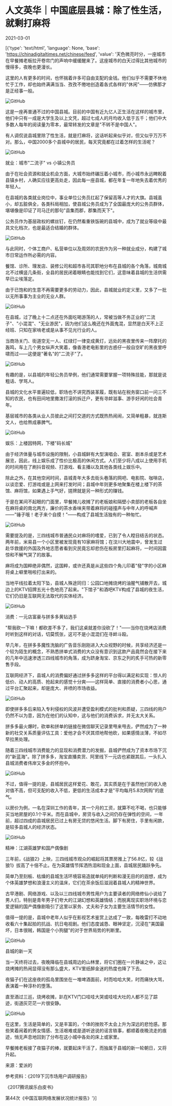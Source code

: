 # 人文英华｜中国底层县城：除了性生活，就剩打麻将

2021-03-01

[{'type': 'text/html', 'language': None, 'base': 'https://chinadigitaltimes.net/chinese/feed', 'value': '天色微亮时分，一座城市在早餐摊老板拉开卷帘门的声响中缓缓醒来了。这座城市的白天过得比其他城市的慢得多，夜晚也更漫长。

这里的人有更多的时间，也怀揣着许多可自由支配的金钱。他们似乎不需要不休地忙于工作，却也始终满满当当、孜孜不倦地创造着各式各样的&quot;休闲&quot;——仿佛那才是正经事一般。

![GitHub](https://chinadigitaltimes.net/chinese/files/2021/03/post-663151-603cbe0a93f39.)

这是一座再普通不过的中国县城。目前的中国有近九亿人正生活在这样的城市里，他们中只有一成是大学生及以上文凭，超过七成人的月均收入低于五千；他们中大多数人每年的阅读量为零本，最常转发的文章是&quot;不转不是中国人&quot;。

有人调侃说县城里除了性生活，就是打麻将，这话听起来似乎对，但又似乎万万不对。那么，中国2000多个县城中的居民，每天究竟都在过着怎样的生活呢？

![GitHub](https://chinadigitaltimes.net/chinese/files/2021/03/post-663151-603cbe0c24d0e.)

就业：城市&quot;二流子&quot; vs 小镇公务员

由于在社会资源和就业机会方面，大城市始终碾压着小城市，而小城市永远睥睨着县镇乡村，人确实应往更高处走，因此每一座县城，都在年复一年地失去着优秀的年轻人。

在县城的各类就业岗位中，事业单位公务员扛起了保留高等人才的大旗。县城虽小，却五脏俱全，各类科局相加，使县城公务员成为了全国最庞大的公务员群体，堪堪像是印证了司马迁的那句&quot;县集而郡，郡集而天下&quot;。

公务员作为基层政权的螺丝钉，在仍然看重铁饭碗的县城中，成为了就业等级中最具文化档次，也是最适合结婚的群体。

![GitHub](https://chinadigitaltimes.net/chinese/files/2021/03/post-663151-603cbe0da9743.)

与此同时，个体工商户、私营单位以及周郊的农民作为另一种就业成分，构建了城市日常运作所必需的内容。

餐馆、诊所、理发店、装修公司和超市各司其职地分布在县城的各个角落，城南城北不过横竖几条街，全县的居民闭着眼睛也能找到它们，这意味着县城的生活供需早已尘埃落定。

由于已饱和的生意不再需要更多的劳动力，因此，县城就业的定义里，又多了一批以无所事事为主业的无业人群。

![GitHub](https://chinadigitaltimes.net/chinese/files/2021/03/post-663151-603cbe0f3b674.)

在县城，过了晚上十二点还在外面吃喝游荡的人，常被当做不务正业的&quot;二流子&quot;、&quot;小混混&quot;、&quot;无业游民&quot;，因为他们这么晚还在外面鬼混，显然是白天不上正经班、只知在家啃老或是从事不见光行业的人。

当商场关门、街道空无一人、红绿灯一律变成黄灯，远处的黑夜里传来一阵摩托的轰鸣，车上几个男女纵声大笑着，像香港老电影里的古惑仔一般自空旷的黑夜里呼啸而过——这便是&quot;著名&quot;的&quot;二流子&quot;了。

![GitHub](https://chinadigitaltimes.net/chinese/files/2021/03/post-663151-603cbe11159d7.)

有趣的是，以县城的年轻公务员举例，他们通常需要掌握一项特殊技能，那就是说粗话、学骂人。

县城的文化水平普遍较低，职场也不讲究西装革履，既有站在税务窗口前一问三不知的农民，也有田间地里撒泼打滚的拆迁户，更有寻衅滋事、游手好闲的社会青年。

基层城市的各类从业人员彼此之间打交道的方式既热热闹闹，又简单粗暴，就连斯文人，也给熬成暴脾气。

![GitHub](https://chinadigitaltimes.net/chinese/files/2021/03/post-663151-603cbe12e47dd.)

娱乐：上楼因特网，下楼&quot;码长城&quot;

由于经济体量与城市设施的限制，小县城鲜有大型演唱会、密室、剧本杀或是艺术展览，因此，线上娱乐成了性价比极高的休闲方式。人们至少将八成以上使用手机的时间用在了刷抖音视频、打游戏、看主播以及其他各类线上娱乐中。

除此之外，在其他空闲时间，县城青年大多去街头巷落的网吧、电影院、咖啡店，以谈恋爱、打游戏或是上网来打发时间；县城中年则更多地聚集在楼上楼下的茶馆、麻将馆，如果遇上手气好，搓牌就是另一种形式的赚钱。

于是在某间不起眼的门面里，早餐摊儿收摊了的老板娘和隔壁小卖部的老板各自坐在麻将桌的南北两方，廉价的茶水香味夹带着麻将的碰撞声与中年人的呼喊声——&quot;锤子哦！老子来个自摸！&quot;——构成了县城生活独有的一种匆忙。

![GitHub](https://chinadigitaltimes.net/chinese/files/2021/03/post-663151-603cbe1476593.)

需要提及的是，三四线城市普通民众对麻将的嗜爱，已到了令人瞠目结舌的状态。两年前，米易县一个小区里被发现竟有10家麻将馆；在汶川大地震中，曾发生过赴华救援的外国及外地志愿者看到灾民竟忘却悲伤在板房里打起麻将，一时间因震惊和不解气哭了的故事。

麻将成为国粹绝非偶然，这国粹，或许还真是从这些四个角儿印着&quot;發&quot;字的小区麻将桌上噼里啪啦打出来的。

当地平线拉着太阳下坠，县城人殊途同归：公园口地摊烧烤的油腥气铺散开去，城边上的KTV招牌五光十色地亮了起来。&quot;下馆子&quot;和酒吧KTV构成了县城的夜生活，它们仍旧是互联网无法取代的实体经济。

![GitHub](https://chinadigitaltimes.net/chinese/files/2021/03/post-663151-603cbe1607456.)

消费：一元店富豪与拼多多黄钻选手

&quot;帮我砍一下嘛！都砍差不多了，我们这桌就差你没砍了！&quot;——当你在烧烤店消费时听到这样的对话，切莫慌张，这可不是小混混们在寻衅斗殴。

早几年，在拼多多魔性洗脑的广告音乐刚刚进入大众视野的时候，共享经济还是一个较为陌生的概念，不熟悉拼单式消费的大众没有意识到这款产品竟然会在接下来的几年中迅速渗透三四线城市的角落，成为跻身淘宝、京东之列的炙手可热的新零售手段。

互联网经济下，县城人的消费偏好通过拼多多这样的平台得以满足和实现：惊人的低价、动人的高质、抢起来的感觉十分爽——这样简单、直接的消费者小心思，通过平台汇聚起来，却是庞大、井喷的市场收益。

![GitHub](https://chinadigitaltimes.net/chinese/files/2021/03/post-663151-603cbe17d6933.)

即使拼多多后来陷入专利侵权的风波并遭受盈利模式的批判和质疑，三四线的用户仍然不以为意，因为在他们的认知中，这与他们的消费诉求，并无太大关系。

拼多多最火爆时，砍单和拼单的链接在微信聊天记录里甩来甩去，俨然成为了一种新的社交关系质量评估工具：爱他才会不厌其烦地帮他砍，如果感情淡薄，不如尽早拉黑处理。

随着三四线城市消费能力的显现和消费潜力的发掘，县城俨然成为了资本市场下沉的&quot;新蓝海&quot;。除了拼多多，淘宝直播卖货、阿里线下一元店也紧跟其后，一头扎入县城消费者伟岸又多金的怀抱中。

![GitHub](https://chinadigitaltimes.net/chinese/files/2021/03/post-663151-603cbe196800f.)

不过，值得一提的是，县城居民这样爱花、敢花，其实质是在于虽然他们的收入绝对值不高，但可支配的收入不低，更低的生活成本才是&quot;平均每月5.8次网购&quot;的底气。

以房价为例，一名在深圳工作的青年，其一个月的工资，就算不吃不喝，也只能够买当地房屋的0.1个平米。而在县城中，房贷与收入之间仍存在弹性的空间，一年前，超过四成的县城居民已过上有房无贷的悠闲生活。脚下有房住，手里有闲款，是较多县城人的经济状态。

![GitHub](https://chinadigitaltimes.net/chinese/files/2021/03/post-663151-603cbe1aecfde.)

精神：江湖英雄梦和国产偶像剧

三年前，《战狼2》上映，三四线城市观众的崛起将其票房推上了56.8亿，较《战狼1》拔高了十倍不止。在为英雄情节挥洒热泪和现金上面，县城居民踊跃争先。

简单乃至刻板、枯燥的县城生活环境容易造就单纯的判断和漫无目的的遐想，成为个体英雄梦想和浪漫主义的温床，它们在茶余饭后滋润着县城人的精神世界。

古早港剧、网络游戏、以及以三四线城市男性用户为主要读者的网络修仙小说给了男人们，特别是青年男子们夸大的江湖幻想和英雄情结；而脱离现实职场环境与恋爱逻辑的国产偶像剧吸引了这里以家务、丈夫和子女为主要生活情节的女性。

值得一提的是，县城中老年人似乎在影视艺术鉴赏上达成了一致，每晚雷打不动地收看六十集起拍的抗战、抗日电视剧。他们态度诚恳、眼神坚定，沉浸在&quot;美国最坏，日本很贼，韩国是个小狗腿&quot;的对于世界局势的判断里。

![GitHub](https://chinadigitaltimes.net/chinese/files/2021/03/post-663151-603cbe1cc5c46.)

县城的新一天

当一天终将过去，夜晚降临在县城周边的山林里，将它们圈在一片静谧之中，这让烧烤摊的热闹显得没有那么盛大，KTV里纸醉金迷的热度也降了下去。

夜猫子们在这座夜的孤岛里围坐在一堆啤酒面前，时而哈哈大笑，时而痛快大骂，表演着一种淳朴的堕落。

直至酒过三巡，烧烤收摊，趴在KTV门口哇哇大哭或哇哇大吐的人都不见了踪迹，街道灰茫茫一片很安静。

![GitHub](https://chinadigitaltimes.net/chinese/files/2021/03/post-663151-603cbe1ea09c9.)

在这里，生活是简单的，又是丰富的，个体的挫败不太会上升为深远的悲怆感。那些笑着闹着的男女情感、生活艰难或是道听途说的谣言轶事，都顺着夜晚流走的痕迹，悄无声息地回到了分布在这小城中各处的床上或家里。

早餐摊老板接了夜猫子的棒，就要起床干活了，而独属于县城的新一轮朝日，又将升起。

来源：爱派的

参考资料：《2019下沉市场用户调研报告》

《2017腾讯娱乐白皮书》

第44次《中国互联网络发展状况统计报告》'}]